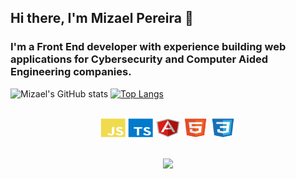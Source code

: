 ## Hi there, I'm Mizael Pereira  👋

### I'm a Front End developer with experience building web applications for Cybersecurity and Computer Aided Engineering companies.
  ![Mizael's GitHub stats](https://github-readme-stats.vercel.app/api?username=mizaelp&show_icons=true&theme=radical)
  [![Top Langs](https://github-readme-stats.vercel.app/api/top-langs/?username=mizaelp)](https://github.com/mizaelp/github-readme-stats)
<div align="center"><br>
  <img align="center" alt="mizaelp-Js" height="30" width="40" src="https://raw.githubusercontent.com/devicons/devicon/master/icons/javascript/javascript-plain.svg">
  <img align="center" alt="mizaelp-Ts" height="30" width="40" src="https://raw.githubusercontent.com/devicons/devicon/master/icons/typescript/typescript-plain.svg">
  <img align="center" alt="mizaelp-Angular" height="30" width="40" src="https://raw.githubusercontent.com/devicons/devicon/master/icons/angularjs/angularjs-original.svg">
  <img align="center" alt="mizaelp-HTML" height="30" width="40" src="https://raw.githubusercontent.com/devicons/devicon/master/icons/html5/html5-original.svg">
  <img align="center" alt="mizaelp-CSS" height="30" width="40" src="https://raw.githubusercontent.com/devicons/devicon/master/icons/css3/css3-original.svg">
</div>
<br>
<br>
<div align="center"> 
  <a href="https://www.linkedin.com/in/mizael-pereira" target="_blank"><img src="https://img.shields.io/badge/-LinkedIn-%230077B5?style=for-the-badge&logo=linkedin&logoColor=white" target="_blank"></a> 
</div>
<br>
<br>
